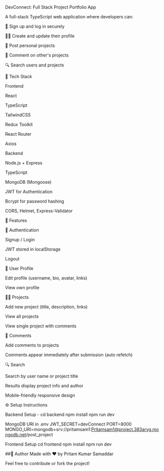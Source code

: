 DevConnect: Full Stack Project Portfolio App

A full-stack TypeScript web application where developers can:

🔐 Sign up and log in securely

🧑‍💻 Create and update their profile

🚀 Post personal projects

💬 Comment on other's projects

🔍 Search users and projects

🚀 Tech Stack

Frontend

React

TypeScript

TailwindCSS

Redux Toolkit

React Router

Axios

Backend

Node.js + Express

TypeScript

MongoDB (Mongoose)

JWT for Authentication

Bcrypt for password hashing

CORS, Helmet, Express-Validator

🧪 Features

🔐 Authentication

Signup / Login

JWT stored in localStorage

Logout

👤 User Profile

Edit profile (username, bio, avatar, links)

View own profile

🧑‍💻 Projects

Add new project (title, description, links)

View all projects

View single project with comments

💬 Comments

Add comments to projects

Comments appear immediately after submission (auto refetch)

🔍 Search

Search by user name or project title

Results display project info and author

Mobile-friendly responsive design

⚙️ Setup Instructions

Backend Setup -
cd backend
npm install
npm run dev

MongoDB URI in .env
JWT_SECRET=devConnect
PORT=8000
MONGO_URI=mongodb+srv://pritamsam1:Pritamsam1@project.383arvg.mongodb.net/post_project
 


Frontend Setup
cd frontend
npm install
npm run dev


##🙌 Author
Made with ❤️ by Pritam Kumar Samaddar

Feel free to contribute or fork the project!